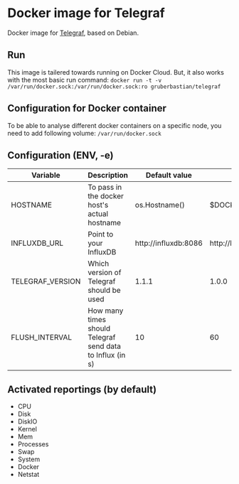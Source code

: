 # Docker image for Telegraf

Docker image for [Telegraf](https://www.influxdata.com/time-series-platform/telegraf/), based on Debian.

## Run

This image is tailered towards running on Docker Cloud. But, it also works with the most basic run command:
`docker run -t -v /var/run/docker.sock:/var/run/docker.sock:ro gruberbastian/telegraf`

## Configuration for Docker container

To be able to analyse different docker containers on a specific node, you need to add following volume:
`/var/run/docker.sock`



## Configuration (ENV, -e)

Variable | Description | Default value | Sample value 
-------- | ----------- | ------------- | ------------
HOSTNAME | To pass in the docker host's actual hostname | os.Hostname() | $DOCKERCLOUD_NODE_HOSTNAME 
INFLUXDB_URL | Point to your InfluxDB | http://influxdb:8086 | http://localhost:8086
TELEGRAF_VERSION | Which version of Telegraf should be used | 1.1.1 | 1.0.0
FLUSH_INTERVAL | How many times should Telegraf send data to Influx (in s) | 10 | 60 


## Activated reportings (by default)

- CPU
- Disk
- DiskIO
- Kernel
- Mem
- Processes
- Swap
- System
- Docker
- Netstat
